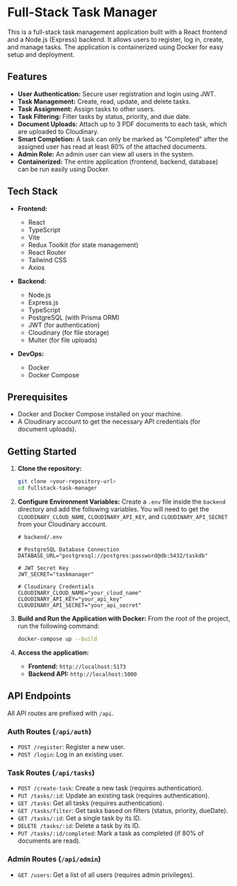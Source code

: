 # Full-Stack Task Manager

This is a full-stack task management application built with a React frontend and a Node.js (Express) backend. It allows users to register, log in, create, and manage tasks. The application is containerized using Docker for easy setup and deployment.

## Features

*   **User Authentication:** Secure user registration and login using JWT.
*   **Task Management:** Create, read, update, and delete tasks.
*   **Task Assignment:** Assign tasks to other users.
*   **Task Filtering:** Filter tasks by status, priority, and due date.
*   **Document Uploads:** Attach up to 3 PDF documents to each task, which are uploaded to Cloudinary.
*   **Smart Completion:** A task can only be marked as "Completed" after the assigned user has read at least 80% of the attached documents.
*   **Admin Role:** An admin user can view all users in the system.
*   **Containerized:** The entire application (frontend, backend, database) can be run easily using Docker.

## Tech Stack

*   **Frontend:**
    *   React
    *   TypeScript
    *   Vite
    *   Redux Toolkit (for state management)
    *   React Router
    *   Tailwind CSS
    *   Axios

*   **Backend:**
    *   Node.js
    *   Express.js
    *   TypeScript
    *   PostgreSQL (with Prisma ORM)
    *   JWT (for authentication)
    *   Cloudinary (for file storage)
    *   Multer (for file uploads)

*   **DevOps:**
    *   Docker
    *   Docker Compose

## Prerequisites

*   Docker and Docker Compose installed on your machine.
*   A Cloudinary account to get the necessary API credentials (for document uploads).

## Getting Started

1.  **Clone the repository:**
    ```bash
    git clone <your-repository-url>
    cd fullstack-task-manager
    ```

2.  **Configure Environment Variables:**
    Create a `.env` file inside the `backend` directory and add the following variables. You will need to get the `CLOUDINARY_CLOUD_NAME`, `CLOUDINARY_API_KEY`, and `CLOUDINARY_API_SECRET` from your Cloudinary account.

    ```env
    # backend/.env

    # PostgreSQL Database Connection
    DATABASE_URL="postgresql://postgres:password@db:5432/taskdb"

    # JWT Secret Key
    JWT_SECRET="taskmanager"

    # Cloudinary Credentials
    CLOUDINARY_CLOUD_NAME="your_cloud_name"
    CLOUDINARY_API_KEY="your_api_key"
    CLOUDINARY_API_SECRET="your_api_secret"
    ```

3.  **Build and Run the Application with Docker:**
    From the root of the project, run the following command:
    ```bash
    docker-compose up --build
    ```

4.  **Access the application:**
    *   **Frontend:** `http://localhost:5173`
    *   **Backend API:** `http://localhost:5000`

## API Endpoints

All API routes are prefixed with `/api`.

### Auth Routes (`/api/auth`)

*   `POST /register`: Register a new user.
*   `POST /login`: Log in an existing user.

### Task Routes (`/api/tasks`)

*   `POST /create-task`: Create a new task (requires authentication).
*   `PUT /tasks/:id`: Update an existing task (requires authentication).
*   `GET /tasks`: Get all tasks (requires authentication).
*   `GET /tasks/filter`: Get tasks based on filters (status, priority, dueDate).
*   `GET /tasks/:id`: Get a single task by its ID.
*   `DELETE /tasks/:id`: Delete a task by its ID.
*   `PUT /tasks/:id/completed`: Mark a task as completed (if 80% of documents are read).

### Admin Routes (`/api/admin`)

*   `GET /users`: Get a list of all users (requires admin privileges).

